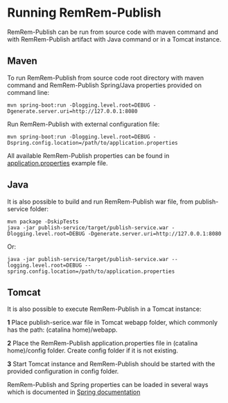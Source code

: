 # Running RemRem-Publish

RemRem-Publish can be run from source code with maven command and with RemRem-Publish artifact with Java command or in a Tomcat instance.

## Maven

To run RemRem-Publish from source code root directory with maven command and RemRem-Publish Spring/Java properties provided on command line:

    mvn spring-boot:run -Dlogging.level.root=DEBUG -Dgenerate.server.uri=http://127.0.0.1:8080

Run RemRem-Publish with external configuration file:

    mvn spring-boot:run -Dlogging.level.root=DEBUG -Dspring.config.location=/path/to/application.properties

All available RemRem-Publish properties can be found in [application.properties](https://github.com/eiffel-community/eiffel-remrem-publish/blob/master/publish-service/src/main/resources/application.properties) example file.

## Java

It is also possible to build and run RemRem-Publish war file, from publish-service folder:

    mvn package -DskipTests
    java -jar publish-service/target/publish-service.war -Dlogging.level.root=DEBUG -Dgenerate.server.uri=http://127.0.0.1:8080

Or:

    java -jar publish-service/target/publish-service.war --logging.level.root=DEBUG --spring.config.location=/path/to/application.properties

## Tomcat

It is also possible to execute RemRem-Publish in a Tomcat instance:

**1** Place publish-serice.war file in Tomcat webapp folder, which commonly has the path: (catalina home)/webapp.

**2** Place the RemRem-Publish application.properties file in (catalina home)/config folder. Create config folder if it is not existing.

**3** Start Tomcat instance and RemRem-Publish should be started with the provided configuration in config folder.


RemRem-Publish and Spring properties can be loaded in several ways which is documented in [Spring documentation](https://docs.spring.io/spring-boot/docs/current/reference/html/boot-features-external-config.html)
